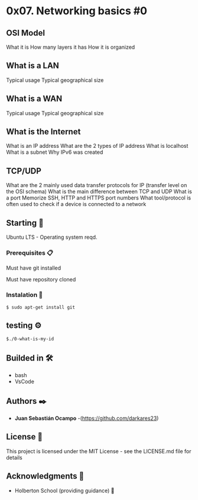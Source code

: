 # 0x07. Networking basics #0

## OSI Model
What it is
How many layers it has
How it is organized
## What is a LAN
Typical usage
Typical geographical size
## What is a WAN
Typical usage
Typical geographical size
## What is the Internet
What is an IP address
What are the 2 types of IP address
What is localhost
What is a subnet
Why IPv6 was created
## TCP/UDP
What are the 2 mainly used data transfer protocols for IP (transfer level on the OSI schema)
What is the main difference between TCP and UDP
What is a port
Memorize SSH, HTTP and HTTPS port numbers
What tool/protocol is often used to check if a device is connected to a network

## Starting 🚀

Ubuntu LTS - Operating system reqd.


### Prerequisites 📋

Must have git installed

Must have repository cloned


### Instalation 🔧

```
$ sudo apt-get install git
```

## testing ⚙️

```
$./0-what-is-my-id
```
## Builded in 🛠️

* bash
* VsCode

## Authors ✒️


* **Juan Sebastián Ocampo** -(https://github.com/darkares23)

## License 📄

This project is licensed under the MIT License - see the LICENSE.md file for details

## Acknowledgments 🎁

* Holberton School (providing guidance) 📢
